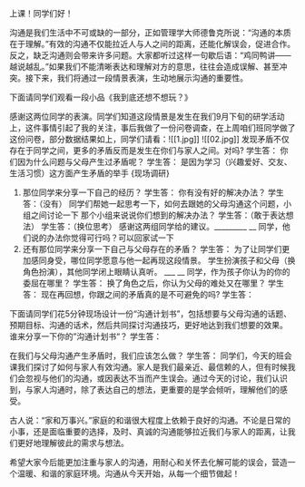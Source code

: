 
上课！同学们好！

沟通是我们生活中不可或缺的一部分，正如管理学大师德鲁克所说：“沟通的本质在于理解。”有效的沟通不仅能拉近人与人之间的距离，还能化解误会，促进合作。反之，缺乏沟通则会带来许多问题。大家都听过这样一句歇后语：“鸡同鸭讲——越说越乱。”如果我们不能清晰表达和理解对方的意思，往往会造成误解、甚至冲突。接下来，我们将通过一段情景表演，生动地展示沟通的重要性。

下面请同学们观看一段小品《我到底还想不想玩？》

感谢这两位同学的表演。同学们知道这段情景是发生在我们9月下旬的研学活动上，这件事情引起了我的关注，事后我做了一份问卷调查，在上周咱们班同学做了这份问卷，部分数据结果如上，同学们请看：![[1.jpg]]
![[02.jpg]]
发现矛盾不仅存在于同学之间，更多的矛盾反而是发生在你们与家人之间。对吗?
学生答：
你们因为什么问题与父母产生过矛盾呢？
学生答：
是因为学习（兴趣爱好、交友、生活习惯）这方面产生矛盾的举手
{现场调研}
1. 那位同学来分享一下自己的经历？
学生答：
你有没有好的解决办法？
学生答：（没有）
同学们帮她一起思考一下，如何去跟她的父母沟通这个问题，小组之间讨论一下
那个小组来说说你们想到的解决办法？
学生答：（敢于表达想法）
学生答：（换位思考）
感谢这两组同学给的建议。_________ __ 同学，他们说的办法你觉得可行吗？可以回家试一下
2. 还有那位同学来分享一下自己与父母存在的矛盾？
学生答：
为了让同学们更加感同身受，哪位同学愿意与他一起再现这段情景。
学生扮演孩子和父母（换角色扮演），其他同学闭上眼睛认真听。
___ __ 同学，作为孩子你认为的你的委屈在哪里？
学生答：
换了角色之后，你认为父母的难处又在哪里？
学生答：
现在再回想，你跟之间的矛盾真的是不可避免的吗?
学生答：

下面请同学们花5分钟现场设计一份“沟通计划书”，包括想要与父母沟通的话题、预期目标、沟通的话术，然后共同探讨沟通技巧，更好地达到我们想要的效果。
谁来分享一下你的”沟通计划书“？
学生答：

在我们与父母沟通产生矛盾时，我们应该怎么做？
学生答：
同学们，今天的班会课我们探讨了如何与家人有效沟通。家人是我们最亲近、最信赖的人，但有时候我们会忽视与他们的沟通，或因表达不当而产生误会。通过今天的讨论，我们认识到，与家人沟通时，除了表达自己的想法，更重要的是学会倾听，理解他们的感受。

古人说：“家和万事兴。”家庭的和谐很大程度上依赖于良好的沟通。不论是日常的小事，还是面临重要的选择，及时、真诚的沟通能够拉近我们与家人的距离，让我们更好地理解彼此的需求与想法。

希望大家今后能更加注重与家人的沟通，用耐心和关怀去化解可能的误会，营造一个温暖、和谐的家庭环境。沟通从今天开始，从每一个细节做起！

